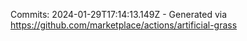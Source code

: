 Commits: 2024-01-29T17:14:13.149Z - Generated via https://github.com/marketplace/actions/artificial-grass
<br>
